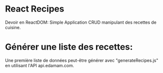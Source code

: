 # React Recipes

Devoir en ReactDOM: Simple Application CRUD manipulant des recettes de cuisine.


# Générer une liste des recettes:


Une première liste de données peut-être générer avec "generateRecipes.js" en utilisant l'API api.edamam.com.